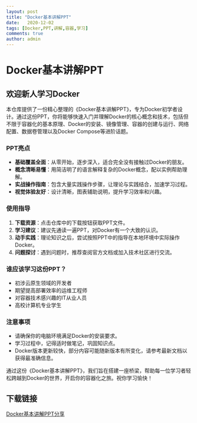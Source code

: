 ```yaml
---
layout: post
title: "Docker基本讲解PPT"
date:   2020-12-02
tags: [Docker,PPT,讲解,容器,学习]
comments: true
author: admin
---
```

# Docker基本讲解PPT

## 欢迎新人学习Docker

本仓库提供了一份精心整理的《Docker基本讲解PPT》，专为Docker初学者设计。通过这份PPT，你将能够快速入门并理解Docker的核心概念和技术，包括但不限于容器化的基本原理、Docker的安装、镜像管理、容器的创建与运行、网络配置、数据卷管理以及Docker Compose等进阶话题。

### PPT亮点

- **基础覆盖全面**：从零开始，逐步深入，适合完全没有接触过Docker的朋友。
- **概念清晰易懂**：用简洁明了的语言解释复杂的Docker概念，配以实例帮助理解。
- **实战操作指南**：包含大量实践操作步骤，让理论与实践结合，加速学习过程。
- **视觉体验友好**：设计清晰，图表辅助说明，提升学习效率和兴趣。

### 使用指导

1. **下载资源**：点击仓库中的下载按钮获取PPT文件。
2. **学习建议**：建议先通读一遍PPT，对Docker有一个大致的认识。
3. **动手实践**：理论知识之后，尝试按照PPT中的指导在本地环境中实际操作Docker。
4. **问题探讨**：遇到问题时，推荐查阅官方文档或加入技术社区进行交流。

### 谁应该学习这份PPT？

- 初涉云原生领域的开发者
- 期望提高部署效率的运维工程师
- 对容器技术感兴趣的IT从业人员
- 高校计算机专业学生

### 注意事项

- 请确保你的电脑环境满足Docker的安装要求。
- 学习过程中，记得适时做笔记，巩固知识点。
- Docker版本更新较快，部分内容可能随新版本有所变化，请参考最新文档以获得最准确信息。

通过这份《Docker基本讲解PPT》，我们旨在搭建一座桥梁，帮助每一位学习者轻松跨越到Docker的世界，开启你的容器化之旅。祝你学习愉快！

## 下载链接

[Docker基本讲解PPT分享](https://pan.quark.cn/s/501fb9fd426e)